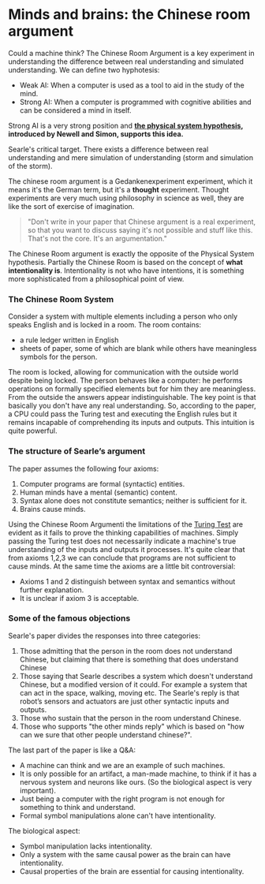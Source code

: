 
# Minds and brains: the Chinese room argument

Could a machine think? 
The Chinese Room Argument is a key experiment in understanding the difference between real understanding and simulated understanding. 
We can define two hyphotesis:

- Weak AI: When a computer is used as a tool to aid in the study of the mind.
- Strong AI: When a computer is programmed with cognitive abilities and can be considered a mind in itself.


Strong AI is a very strong position and **[the physical system hypothesis](04.The%20physical%20system%20hypothesis.md), introduced by Newell and Simon, supports this idea.**

Searle's critical target. There exists a difference between real understanding and mere simulation of understanding (storm and simulation of the storm). 

The chinese room argument is a Gedankenexperiment experiment, which it means it's the German term, but it's a **thought** experiment. Thought experiments are very much using philosophy in science as well, they are like the sort of exercise of imagination.

> "Don't write in your paper that Chinese argument is a real experiment, so that you want to discuss saying it's not possible and stuff like this. That's not the core. It's an argumentation."

The Chinese Room argument is exactly the opposite of the Physical System hypothesis. Partially the Chinese Room is based on the concept of **what intentionality is**.
Intentionality is not who have intentions, it is something more sophisticated from a philosophical point of view.

### The Chinese Room System 

Consider a system with multiple elements including a person who only speaks English and is locked in a room. The room contains:

- a rule ledger written in English
- sheets of paper, some of which are blank while others have meaningless symbols for the person. 

The room is locked, allowing for communication with the outside world despite being locked. The person behaves like a computer: he performs operations on formally specified elements but for him they are meaningless. From the outside the answers appear indistinguishable.
The key point is that basically you don't have any real understanding.
So, according to the paper, a CPU could pass the Turing test and executing the English rules but it remains incapable of comprehending its inputs and outputs. 
This intuition is quite powerful.

### The structure of Searle’s argument

The paper assumes the following four axioms: 

1. Computer programs are formal (syntactic) entities. 
2. Human minds have a mental (semantic) content. 
3. Syntax alone does not constitute semantics; neither is sufficient for it. 
4. Brains cause minds.

Using the Chinese Room Argumenti the limitations of the [Turing Test](03.Turing%20Test.md) are evident as it fails to prove the thinking capabilities of machines. Simply passing the Turing test does not necessarily indicate a machine's true understanding of the inputs and outputs it processes.
It's quite clear that from axioms 1,2,3 we can conclude that programs are not sufficient to cause minds.
At the same time the axioms are a little bit controversial: 

- Axioms 1 and 2 distinguish between syntax and semantics without further explanation.
- It is unclear if axiom 3 is acceptable.

### Some of the famous objections 

Searle's paper divides the responses into three categories:

1. Those admitting that the person in the room does not understand Chinese, but claiming that there is something that does understand Chinese
2. Those saying that Searle describes a system which doesn't understand Chinese, but a modified version of it could. For example a system that can act in the space, walking, moving etc. The Searle's reply is that robot’s sensors and actuators are just other syntactic inputs and outputs.
3. Those who sustain that the person in the room understand Chinese.
4. Those who supports "the other minds reply" which is based on "how can we sure that other people understand chinese?". 

The last part of the paper is like a Q&A: 

- A machine can think and we are an example of such machines.
- It is only possible for an artifact, a man-made machine, to think if it has a nervous system and neurons like ours. (So the biological aspect is very important). 
- Just being a computer with the right program is not enough for something to think and understand.
- Formal symbol manipulations alone can't have intentionality.

The biological aspect:

- Symbol manipulation lacks intentionality.
- Only a system with the same causal power as the brain can have intentionality.
- Causal properties of the brain are essential for causing intentionality.